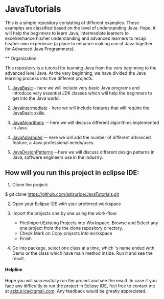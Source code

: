 # JavaTutorials

This is a simple repository consisting of different examples. These examples are classified based on the level of understanding Java. Hope, it will help the beginners to learn Java, intermediate learners to excel/enhance his/her understanding and advanced learners to recap his/her own experience (a place to enhance making use of Java together for Advanced Java Programmers).

** Organization:

This repository is a tutorial for learning Java from the very beginning to the advanced level Java. At the very beginning, we have divided the Java learning process
into five different projects.

1. [JavaBasic](https://github.com/azizurice/JavaTutorials/tree/master/JavaBasic) - here we will include very basic Java programs and introduce very essential JDK classes which will help the beginners to get into the Java world.

2. [JavaIntermediate](https://github.com/azizurice/JavaTutorials/tree/master/JavaIntermediate) - here we will include features that will require the JavaBasic skills.

3. [JavaAlgorithms](https://github.com/azizurice/JavaTutorials/tree/master/JavaAlgorithms) -- here we will discuss different algorithms implemented in Java.

4. [JavaAdvanced](https://github.com/azizurice/JavaTutorials/tree/master/JavaAdvanced)  -- here we will add the number of different advanced feature, a Java professional needs/uses.

5. [JavaDesignPatterns](https://github.com/azizurice/JavaTutorials/tree/master/JavaAdvanced) --here we will discuss different design patterns in Java, software engineers use in the industry.  


## How will you run this project in eclipse IDE:

1. Clone the project:

  $ git clone https://github.com/azizurice/JavaTutorials.git

2. Open your Eclipse IDE with your preferred workspace

3. Import the projects one by one using the work-flow:

	* File/Import/Existing Projects into Workspace. Browse and Select any one project from the the clone repository directory.
	* Check Mark  on  Copy projects into workspace
	* Finish

4. Go into package, select one class at a time, which 's name ended with Demo or the class which have main method inside. Run it and see the result.

#### Helpline
Hope you will successfully run the project and see the result. In case if you face any difficultly to run
the project in Eclipse IDE, feel free to contact me at azizur.ice@gmail.com. Any feedback would be greatly appreciated.
